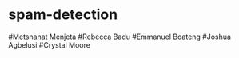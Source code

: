 # spam-detection

#Metsnanat Menjeta
#Rebecca Badu
#Emmanuel Boateng
#Joshua Agbelusi
#Crystal Moore
